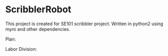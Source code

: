ScribblerRobot
===============

This project is created for SE101 scribbler project. Written in python2 using myro and other dependencies.

Plan:

Labor Division:
